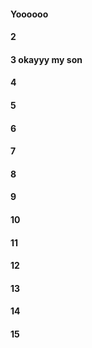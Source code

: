 #### Yoooooo
#### 2
#### 3 okayyy my son 
#### 4
#### 5
#### 6
#### 7
#### 8
#### 9
#### 10
#### 11
#### 12
#### 13
#### 14
#### 15